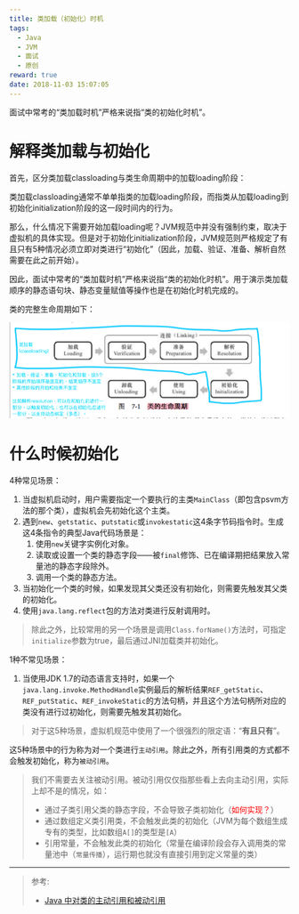 ```yaml
---
title: 类加载（初始化）时机
tags:
  - Java
  - JVM
  - 面试
  - 原创
reward: true
date: 2018-11-03 15:07:05
---
```


面试中常考的“类加载时机”严格来说指“类的初始化时机”。

<!--more-->

# 解释类加载与初始化

首先，区分类加载classloading与类生命周期中的加载loading阶段：

类加载classloading通常不单单指类的加载loading阶段，而指类从加载loading到初始化initialization阶段的这一段时间内的行为。

那么，什么情况下需要开始加载loading呢？JVM规范中并没有强制约束，取决于虚拟机的具体实现。但是对于初始化initialization阶段，JVM规范则严格规定了有且只有5种情况必须立即对类进行“初始化”（因此，加载、验证、准备、解析自然需要在此之前开始）。

因此，面试中常考的“类加载时机”严格来说指“类的初始化时机”。用于演示类加载顺序的静态语句块、静态变量赋值等操作也是在初始化时机完成的。

类的完整生命周期如下：

![class-loading](../../qiniu/static/images/类加载（初始化）时机/class-loading.png)

# 什么时候初始化

4种常见场景：

1. 当虚拟机启动时，用户需要指定一个要执行的主类`MainClass`（即包含psvm方法的那个类），虚拟机会先初始化这个主类。
2. 遇到`new`、`getstatic`、`putstatic`或`invokestatic`这4条字节码指令时。生成这4条指令的典型Java代码场景是：
    1. 使用`new`关键字实例化对象。
    2. 读取或设置一个类的静态字段——被`final`修饰、已在编译期把结果放入常量池的静态字段除外。
    3. 调用一个类的静态方法。
3. 当初始化一个类的时候，如果发现其父类还没有初始化，则需要先触发其父类的初始化。
4. 使用`java.lang.reflect`包的方法对类进行反射调用时。

>除此之外，比较常用的另一个场景是调用`Class.forName()`方法时，可指定`initialize`参数为true，最后通过JNI加载类并初始化。

1种不常见场景：

1. 当使用JDK 1.7的动态语言支持时，如果一个`java.lang.invoke.MethodHandle`实例最后的解析结果`REF_getStatic`、`REF_putStatic`、`REF_invokeStatic`的方法句柄，并且这个方法句柄所对应的类没有进行过初始化，则需要先触发其初始化。

>对于这5种场景，虚拟机规范中使用了一个很强烈的限定语：“**有且只有**”。

这5种场景中的行为称为对一个类进行`主动引用`。除此之外，所有引用类的方式都不会触发初始化，称为`被动引用`。

>我们不需要去关注被动引用。被动引用仅仅指那些看上去向主动引用，实际上却不是的情况，如：
>
>* 通过子类引用父类的静态字段，不会导致子类初始化（<font color="red">如何实现？</font>）
>* 通过数组定义类引用类，不会触发此类的初始化（JVM为每个数组生成专有的类型，比如数组`A[]`的类型是`[A`）
>* 引用常量，不会触发此类的初始化（常量在编译阶段会存入调用类的常量池中（`常量传播`），运行期也就没有直接引用到定义常量的类）
>

---

>参考:
>
>* [Java 中对类的主动引用和被动引用](https://blog.csdn.net/anialy/article/details/8175213)
>
